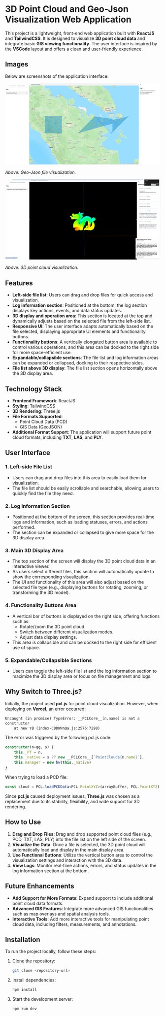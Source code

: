 # 3D Point Cloud and Geo-Json Visualization Web Application

This project is a lightweight, front-end web application built with **ReactJS** and **TailwindCSS**. It is designed to visualize **3D point cloud data** and integrate basic **GIS viewing functionality**. The user interface is inspired by the **VSCode** layout and offers a clean and user-friendly experience.

## Images

Below are screenshots of the application interface:

![File List Section](pics/image-1.png)

*Above: Geo-Json file visualization.*

![3D Visualization Area](pics/image-2.png)

*Above: 3D point cloud visualization.*

## Features

- **Left-side file list**: Users can drag and drop files for quick access and visualization.
- **Log information section**: Positioned at the bottom, the log section displays key actions, events, and data status updates.
- **3D display and operation area**: This section is located at the top and dynamically adjusts based on the selected file from the left-side list.
- **Responsive UI**: The user interface adapts automatically based on the file selected, displaying appropriate UI elements and functionality buttons.
- **Functionality buttons**: A vertically elongated button area is available to control various operations, and this area can be docked to the right side for more space-efficient use.
- **Expandable/collapsible sections**: The file list and log information areas can be expanded or collapsed, docking to their respective sides.
- **File list above 3D display**: The file list section opens horizontally above the 3D display area.

## Technology Stack

- **Frontend Framework**: ReactJS
- **Styling**: TailwindCSS
- **3D Rendering**: Three.js
- **File Formats Supported**:
  - Point Cloud Data (PCD)
  - GIS Data (GeoJSON)
- **Additional Format Support**: The application will support future point cloud formats, including **TXT**, **LAS**, and **PLY**.

## User Interface

### 1. **Left-side File List**
- Users can drag and drop files into this area to easily load them for visualization.
- The file list should be easily scrollable and searchable, allowing users to quickly find the file they need.

### 2. **Log Information Section**
- Positioned at the bottom of the screen, this section provides real-time logs and information, such as loading statuses, errors, and actions performed.
- The section can be expanded or collapsed to give more space for the 3D display area.

### 3. **Main 3D Display Area**
- The top section of the screen will display the 3D point cloud data in an interactive viewer.
- As users select different files, this section will automatically update to show the corresponding visualization.
- The UI and functionality of this area will also adjust based on the selected file type (e.g., displaying buttons for rotating, zooming, or transforming the 3D model).

### 4. **Functionality Buttons Area**
- A vertical bar of buttons is displayed on the right side, offering functions such as:
  - Rotate/zoom the 3D point cloud.
  - Switch between different visualization modes.
  - Adjust data display settings.
- This area is collapsible and can be docked to the right side for efficient use of space.

### 5. **Expandable/Collapsible Sections**
- Users can toggle the left-side file list and the log information section to maximize the 3D display area or focus on file management and logs.

## Why Switch to Three.js?

Initially, the project used **pcl.js** for point cloud visualization. However, when deploying on **Vercel**, an error occurred:

```
Uncaught (in promise) TypeError: __PCLCore__[n.name] is not a constructor
    at new YB (index-C8DWNnQa.js:2576:7298)
```

The error was triggered by the following pcl.js code:

```typescript
constructor(n=qg, s) {
    this._PT = n,
    this._native = s ?? new __PCLCore__[`PointCloud${n.name}`],
    this.manager = new hw(this._native)
}
```

When trying to load a PCD file:

```typescript
const cloud = PCL.loadPCDData<PCL.PointXYZ>(arrayBuffer, PCL.PointXYZ);
```

Since **pcl.js** caused deployment issues, **Three.js** was chosen as a replacement due to its stability, flexibility, and wide support for 3D rendering.

## How to Use

1. **Drag and Drop Files**: Drag and drop supported point cloud files (e.g., PCD, TXT, LAS, PLY) into the file list on the left side of the screen.
2. **Visualize the Data**: Once a file is selected, the 3D point cloud will automatically load and display in the main display area.
3. **Use Functional Buttons**: Utilize the vertical button area to control the visualization settings and interaction with the 3D data.
4. **View Logs**: Monitor real-time actions, errors, and status updates in the log information section at the bottom.

## Future Enhancements

- **Add Support for More Formats**: Expand support to include additional point cloud data formats.
- **Advanced GIS Features**: Integrate more advanced GIS functionalities such as map overlays and spatial analysis tools.
- **Interactive Tools**: Add more interactive tools for manipulating point cloud data, including filters, measurements, and annotations.

## Installation

To run the project locally, follow these steps:

1. Clone the repository:
   ```bash
   git clone <repository-url>
   ```

2. Install dependencies:
   ```bash
   npm install
   ```

3. Start the development server:
   ```bash
   npm run dev


